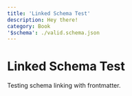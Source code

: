 ```yaml
---
title: 'Linked Schema Test'
description: Hey there!
category: Book
'$schema': ./valid.schema.json
---
```


# Linked Schema Test

Testing schema linking with frontmatter.
